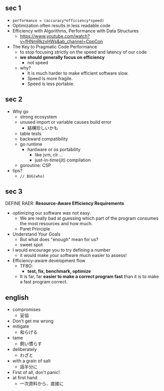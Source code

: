 ## sec 1

- `performance = (accuracy*efficiency*speed)`
- Optimization often results in less readable code
- Efficiency with Algorithms, Performance with Data Structures
  - https://www.youtube.com/watch?v=fHNmRkzxHWs&ab_channel=CppCon
- The Key to Pragmatic Code Performance
  - to stop focusing strictly on the speed and latency of our code
  - **we should generally focus on efficiency**
    - not speed
  - why?
    - It is much harder to make efficient software slow.
    - Speed is more fragile.
    - Speed is less portable.

## sec 2

- Why go
  - strong ecosystem
  - unused import or variable causes build error
    - 結構珍しいかも
  - table tests
  - backward compatibility
  - go runtime
    - hardware or os portability
      - like jvm, clr ...
      - just-in-time(jit) compilation
  - goroutine: CSP
- tips?
  - `// BUG(who)`

## sec 3

DEFINE RAER: **Resource-Aware Efficiency Requirements**

- optimizing our software was not easy.
  - We are really bad at guessing which part of the program consumes the most resources and how much.
  - Paret Principle
- Understand Your Goals
  - But what does "enough" mean for us?
  - sweet spot
- I would encourage you to try defining a number
  - it would make your software much easier to assess!
- Efficiency-aware development flow
  - TFBO:
    - **test, fix, benchmark, optimize**
  - It is far, far **easier to make a correct program fast** than it is to make a fast program correct.

## english

- compromises
  - 妥協
- Don't get me wrong
- mitigate
  - 和らげる
- tame
  - 飼い慣らす
- deliberately
  - わざと
- with a grain of salt
  - 話半分に
- First of all, don't panic!
- at first hand
  - 一次資料から、直接に
